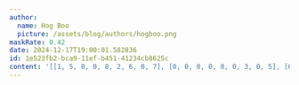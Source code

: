 ```yaml
---
author:
  name: Hog Boo
  picture: /assets/blog/authors/hogboo.png
maskRate: 0.42
date: 2024-12-17T19:00:01.582836
id: 1e523fb2-bca9-11ef-b451-41234cb8625c
content: '[[1, 5, 0, 0, 8, 2, 6, 0, 7], [0, 0, 0, 0, 0, 0, 3, 0, 5], [6, 8, 3, 9, 5, 7, 1, 4, 2], [2, 6, 0, 1, 7, 3, 9, 5, 4], [7, 0, 5, 0, 9, 0, 0, 0, 0], [4, 0, 9, 0, 6, 0, 8, 0, 0], [5, 9, 2, 7, 3, 0, 4, 1, 6], [8, 0, 0, 0, 0, 0, 0, 0, 9], [3, 0, 6, 0, 1, 0, 0, 2, 8]]'
---
```

